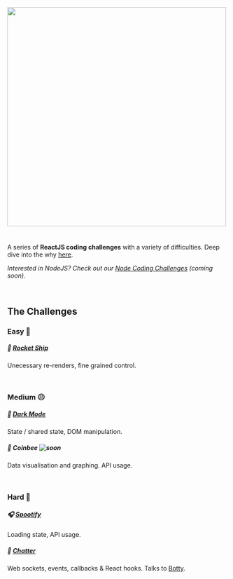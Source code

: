 <img src="https://puu.sh/HyrmV/95c458d9d9.png" width=500 />

#

A series of **ReactJS coding challenges** with a variety of difficulties. Deep dive into the why [here](https://dev.to/alexgurr/react-coding-challenges-for-interviews-beginners-1hlk).

_Interested in NodeJS? Check out our [Node Coding Challenges](https://github.com/alexgurr/node-coding-challenges) (coming soon)._

&nbsp;

## The Challenges

### Easy 🙂

##### 🚀 [Rocket Ship](https://github.com/alexgurr/react-coding-challenges/tree/master/rocket-ship)

Unecessary re-renders, fine grained control.

&nbsp;

### Medium 😐

##### 🌙 [Dark Mode](https://github.com/alexgurr/react-coding-challenges/tree/master/dark-mode)

State / shared state, DOM manipulation.

##### 🐝 Coinbee ![soon](https://badgen.net/badge/status/coming%20soon/green?icon=)

Data visualisation and graphing. API usage.

&nbsp;

### Hard 😬

##### 🎧 [Spootify](https://github.com/alexgurr/react-coding-challenges/tree/master/spootify)

Loading state, API usage.

##### 🤖 [Chatter](https://github.com/alexgurr/react-coding-challenges/tree/master/chatter)

Web sockets, events, callbacks & React hooks. Talks to [Botty](https://github.com/alexgurr/botty).

